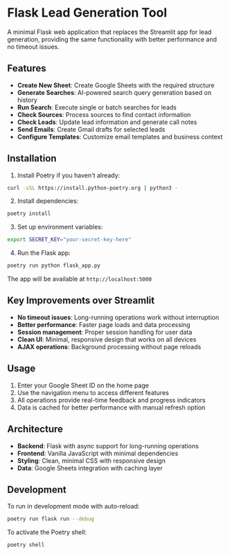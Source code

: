 # Flask Lead Generation Tool

A minimal Flask web application that replaces the Streamlit app for lead generation, providing the same functionality with better performance and no timeout issues.

## Features

- **Create New Sheet**: Create Google Sheets with the required structure
- **Generate Searches**: AI-powered search query generation based on history
- **Run Search**: Execute single or batch searches for leads
- **Check Sources**: Process sources to find contact information
- **Check Leads**: Update lead information and generate call notes
- **Send Emails**: Create Gmail drafts for selected leads
- **Configure Templates**: Customize email templates and business context

## Installation

1. Install Poetry if you haven't already:
```bash
curl -sSL https://install.python-poetry.org | python3 -
```

2. Install dependencies:
```bash
poetry install
```

3. Set up environment variables:
```bash
export SECRET_KEY="your-secret-key-here"
```

4. Run the Flask app:
```bash
poetry run python flask_app.py
```

The app will be available at `http://localhost:5000`

## Key Improvements over Streamlit

- **No timeout issues**: Long-running operations work without interruption
- **Better performance**: Faster page loads and data processing
- **Session management**: Proper session handling for user data
- **Clean UI**: Minimal, responsive design that works on all devices
- **AJAX operations**: Background processing without page reloads

## Usage

1. Enter your Google Sheet ID on the home page
2. Use the navigation menu to access different features
3. All operations provide real-time feedback and progress indicators
4. Data is cached for better performance with manual refresh option

## Architecture

- **Backend**: Flask with async support for long-running operations
- **Frontend**: Vanilla JavaScript with minimal dependencies
- **Styling**: Clean, minimal CSS with responsive design
- **Data**: Google Sheets integration with caching layer

## Development

To run in development mode with auto-reload:
```bash
poetry run flask run --debug
```

To activate the Poetry shell:
```bash
poetry shell